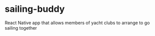 # sailing-buddy
React Native app that allows members of yacht clubs to arrange to go sailing together
